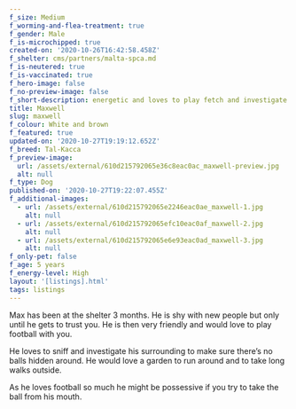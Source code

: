 ```yaml
---
f_size: Medium
f_worming-and-flea-treatment: true
f_gender: Male
f_is-microchipped: true
created-on: '2020-10-26T16:42:58.458Z'
f_shelter: cms/partners/malta-spca.md
f_is-neutered: true
f_is-vaccinated: true
f_hero-image: false
f_no-preview-image: false
f_short-description: energetic and loves to play fetch and investigate his surroundings.
title: Maxwell
slug: maxwell
f_colour: White and brown
f_featured: true
updated-on: '2020-10-27T19:19:12.652Z'
f_breed: Tal-Kacca
f_preview-image:
  url: /assets/external/610d215792065e36c8eac0ac_maxwell-preview.jpg
  alt: null
f_type: Dog
published-on: '2020-10-27T19:22:07.455Z'
f_additional-images:
  - url: /assets/external/610d215792065e2246eac0ae_maxwell-1.jpg
    alt: null
  - url: /assets/external/610d215792065efc10eac0af_maxwell-2.jpg
    alt: null
  - url: /assets/external/610d215792065e6e93eac0ad_maxwell-3.jpg
    alt: null
f_only-pet: false
f_age: 5 years
f_energy-level: High
layout: '[listings].html'
tags: listings
---
```


Max has been at the shelter 3 months. He is shy with new people but only until he gets to trust you. He is then very friendly and would love to play football with you.

He loves to sniff and investigate his surrounding to make sure there’s no balls hidden around. He would love a garden to run around and to take long walks outside.  

As he loves football so much he might be possessive if you try to take the ball from his mouth.

